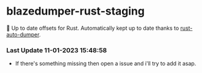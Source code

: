 # blazedumper-rust-staging

🚀 Up to date offsets for Rust. Automatically kept up to date thanks to [rust-auto-dumper](https://github.com/Akandesh/rust-auto-dumper).


### Last Update 11-01-2023 15:48:58
- If there's something missing then open a issue and i'll try to add it asap.